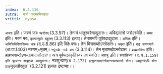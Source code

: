 ```yaml
---
index:  6.2.116
sutra:  नञो जरमरमित्त्रमृताः
vritti:  nyasa
---
```


`अजरः` इति। जरणं जरः `ऋदोरप्` (3.3.57)। तेनायं धातुस्वरेणाद्युदात्तः। अविद्यमानो जरोऽस्येति। `अमरः` इति। मरणं मरः, `कृत्यल्युटो बहुलम्` (3.3.113) इत्यप्। तेनायमपि पूर्ववदाद्युदात्तः। `अमित्त्रः` इति। `अमिचिमिदिशसिभ्यः क्त्रः` (द.उ.8.86) इदि मिदेः क्त्रः। तेन मित्त्रशब्दोऽन्तोदात्तः। `अमृतः` इति। `मृङ् प्राणत्यागे` (धा.पा.1403) मरणम्=मृतम्। `नपुंसके भावे क्तः` (3.3.114)। तेन मृतशब्दोऽन्तोदात्तः।
`ब्राह्मणमित्त्रः` इति। ब्राह्मणशब्दोऽणन्तत्वादन्तोदात्तः। अत्र पूर्वपदप्रकृतिस्वर एव भवति। `अशत्रुः` इति। `रुशातिभ्यां (द.उ.1.159) इति क्रुन्नन्तः शत्रुशब्द आद्युदात्तः। `नञ्सुभ्याम्` (6.2.172) इत्युत्तरपदान्तोदात्ततवापवादो योगः। एवमुत्तरेऽपि योगः प्राक् `कूलतीरतूल` (6.2.121) इत्यतः द्रष्टव्याः।।

